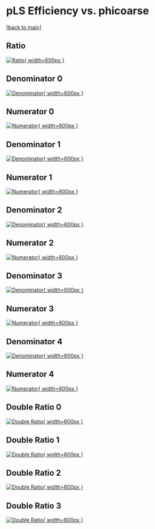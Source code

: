 # pLS Efficiency vs. phicoarse

[[back to main](./)]



## Ratio

[![Ratio](../mtv/var/pLS_xtr_321_1_eff_phicoarse.png){ width=600px }](../mtv/var/pLS_xtr_321_1_eff_phicoarse.pdf)

## Denominator 0

[![Denominator](../mtv/den/pLS_xtr_321_1_eff_phicoarse_den0.png){ width=600px }](../mtv/den/pLS_xtr_321_1_eff_phicoarse_den0.pdf)

## Numerator 0

[![Numerator](../mtv/num/pLS_xtr_321_1_eff_phicoarse_num0.png){ width=600px }](../mtv/num/pLS_xtr_321_1_eff_phicoarse_num0.pdf)

## Denominator 1

[![Denominator](../mtv/den/pLS_xtr_321_1_eff_phicoarse_den1.png){ width=600px }](../mtv/den/pLS_xtr_321_1_eff_phicoarse_den1.pdf)

## Numerator 1

[![Numerator](../mtv/num/pLS_xtr_321_1_eff_phicoarse_num1.png){ width=600px }](../mtv/num/pLS_xtr_321_1_eff_phicoarse_num1.pdf)

## Denominator 2

[![Denominator](../mtv/den/pLS_xtr_321_1_eff_phicoarse_den2.png){ width=600px }](../mtv/den/pLS_xtr_321_1_eff_phicoarse_den2.pdf)

## Numerator 2

[![Numerator](../mtv/num/pLS_xtr_321_1_eff_phicoarse_num2.png){ width=600px }](../mtv/num/pLS_xtr_321_1_eff_phicoarse_num2.pdf)

## Denominator 3

[![Denominator](../mtv/den/pLS_xtr_321_1_eff_phicoarse_den3.png){ width=600px }](../mtv/den/pLS_xtr_321_1_eff_phicoarse_den3.pdf)

## Numerator 3

[![Numerator](../mtv/num/pLS_xtr_321_1_eff_phicoarse_num3.png){ width=600px }](../mtv/num/pLS_xtr_321_1_eff_phicoarse_num3.pdf)

## Denominator 4

[![Denominator](../mtv/den/pLS_xtr_321_1_eff_phicoarse_den4.png){ width=600px }](../mtv/den/pLS_xtr_321_1_eff_phicoarse_den4.pdf)

## Numerator 4

[![Numerator](../mtv/num/pLS_xtr_321_1_eff_phicoarse_num4.png){ width=600px }](../mtv/num/pLS_xtr_321_1_eff_phicoarse_num4.pdf)

## Double Ratio 0

[![Double Ratio](../mtv/ratio/pLS_xtr_321_1_eff_phicoarse_ratio0.png){ width=600px }](../mtv/ratio/pLS_xtr_321_1_eff_phicoarse_ratio0.pdf)

## Double Ratio 1

[![Double Ratio](../mtv/ratio/pLS_xtr_321_1_eff_phicoarse_ratio1.png){ width=600px }](../mtv/ratio/pLS_xtr_321_1_eff_phicoarse_ratio1.pdf)

## Double Ratio 2

[![Double Ratio](../mtv/ratio/pLS_xtr_321_1_eff_phicoarse_ratio2.png){ width=600px }](../mtv/ratio/pLS_xtr_321_1_eff_phicoarse_ratio2.pdf)

## Double Ratio 3

[![Double Ratio](../mtv/ratio/pLS_xtr_321_1_eff_phicoarse_ratio3.png){ width=600px }](../mtv/ratio/pLS_xtr_321_1_eff_phicoarse_ratio3.pdf)

